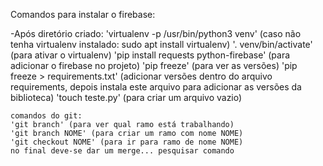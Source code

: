 <!-- The core Firebase JS SDK is always required and must be listed first -->
<script src="https://www.gstatic.com/firebasejs/7.2.3/firebase-app.js"></script>

<!-- TODO: Add SDKs for Firebase products that you want to use
     https://firebase.google.com/docs/web/setup#available-libraries -->
<script src="https://www.gstatic.com/firebasejs/7.2.3/firebase-analytics.js"></script>

<script>
  // Your web app's Firebase configuration
  var firebaseConfig = {
    apiKey: "AIzaSyBLed39IVJumLraim3sSnQVsOV9dVUt7Eg",
    authDomain: "pji2-ade1a.firebaseapp.com",
    databaseURL: "https://pji2-ade1a.firebaseio.com",
    projectId: "pji2-ade1a",
    storageBucket: "pji2-ade1a.appspot.com",
    messagingSenderId: "568287405313",
    appId: "1:568287405313:web:bbce976a427d105d7f6700",
    measurementId: "G-PNNCDHWKWH"
  };
  // Initialize Firebase
  firebase.initializeApp(firebaseConfig);
  firebase.analytics();
</script>

Comandos para instalar o firebase:

-Após diretório criado:
	'virtualenv -p /usr/bin/python3 venv'
	(caso não tenha virtualenv instalado: sudo apt install virtualenv)
	'. venv/bin/activate' (para ativar o virtualenv)
	'pip install requests python-firebase' (para adicionar o firebase no projeto)
	'pip freeze' (para ver as versões)
	'pip freeze > requirements.txt' (adicionar versões dentro do arquivo requirements, depois instala este arquivo para adicionar as versões da biblioteca)
	'touch teste.py' (para criar um arquivo vazio)


	comandos do git:
	'git branch' (para ver qual ramo está trabalhando)
	'git branch NOME' (para criar um ramo com nome NOME)
	'git checkout NOME' (para ir para ramo de nome NOME)
	no final deve-se dar um merge... pesquisar comando

